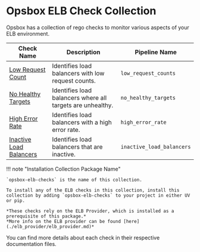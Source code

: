 # Opsbox ELB Check Collection

Opsbox has a collection of rego checks to monitor various aspects of your ELB environment.

| Check Name                        | Description                                                        | Pipeline Name          |
|-----------------------------------|--------------------------------------------------------------------|------------------------|
| [Low Request Count](./low_request_counts.md) | Identifies load balancers with low request counts.                   | `low_request_counts`   |
| [No Healthy Targets](./no_healthy_targets.md) | Identifies load balancers where all targets are unhealthy.           | `no_healthy_targets`   |
| [High Error Rate](./high_error_rate.md) | Identifies load balancers with a high error rate.                    | `high_error_rate`      |
| [Inactive Load Balancers](./inactive_load_balancers.md) | Identifies load balancers that are inactive.                          | `inactive_load_balancers` |

!!! note "Installation Collection Package Name"

    `opsbox-elb-checks` is the name of this collection.

    To install any of the ELB checks in this collection, install this collection by adding `opsbox-elb-checks` to your project in either UV or pip.

    *These checks rely on the ELB Provider, which is installed as a prerequisite of this package.*
    *More info on the ELB provider can be found [here](./elb_provider/elb_provider.md)*

You can find more details about each check in their respective documentation files.